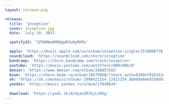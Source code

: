 ```yaml
---
layout: release.pug

release:
  title: 'Inception'
  cover: inception.jpg
  date: 'July 29, 2021'

  spotifyId: '3ZFWHWa8M0QgwRZw0pRKMz'

  apple: 'https://music.apple.com/us/album/inception-single/1578000738'
  soundcloud: 'https://soundcloud.com/chvrn/inception'
  bandcamp: 'https://chvrn.bandcamp.com/track/inception'
  youtube: 'https://music.youtube.com/watch?v=CrDN9cARbcQ'
  deezer: 'https://www.deezer.com/album/246857282'
  boom: 'https://share.boom.ru/album/16679068/?share_auth=0180ef016191dab42232d6d081'
  vk: 'https://vk.com/music/album/-2000421154_12421154_8b669a0eb9350d92c9'
  yandex: 'https://music.yandex.ru/album/17048834'
  
  download: 'https://yadi.sk/d/UyanZRlKjLtRXg'
---
```

